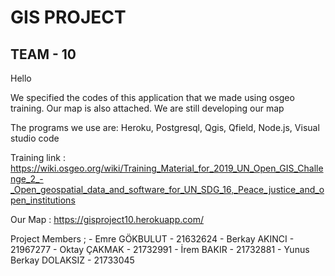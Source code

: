 # GIS PROJECT
## TEAM - 10

Hello

We specified the codes of this application that we made using osgeo training. Our map is also attached. We are still developing our map

The programs we use are:
Heroku, Postgresql, Qgis, Qfield, Node.js, Visual studio code


Training link : https://wiki.osgeo.org/wiki/Training_Material_for_2019_UN_Open_GIS_Challenge_2_-_Open_geospatial_data_and_software_for_UN_SDG_16,_Peace_justice_and_open_institutions


Our Map : https://gisproject10.herokuapp.com/

Project Members ;
    - Emre GÖKBULUT - 21632624
    - Berkay AKINCI - 21967277
    - Oktay ÇAKMAK - 21732991
    - İrem BAKIR - 21732881
    - Yunus Berkay DOLAKSIZ - 21733045
    
